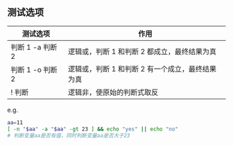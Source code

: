 ## 测试选项

| 测试选项         | 作用                                             |
| ---------------- | ------------------------------------------------ |
| 判断 1 -a 判断 2 | 逻辑或，判断 1 和判断 2 都成立，最终结果为真     |
| 判断 1 -o 判断 2 | 逻辑或，判断 1 和判断 2 有一个成立，最终结果为真 |
| ! 判断           | 逻辑非，使原始的判断式取反                       |

e.g.

```bash
aa=11
[ -n "$aa" -a "$aa" -gt 23 ] && echo "yes" || echo "no"
# 判断变量aa是否有值，同时判断变量aa是否大于23
```
